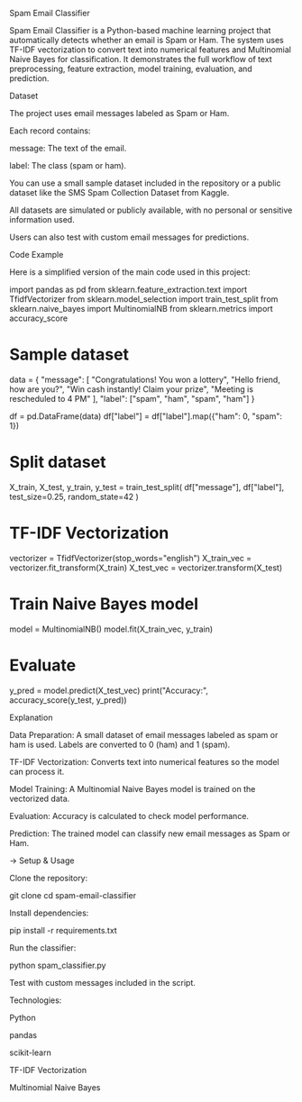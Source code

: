 Spam Email Classifier

Spam Email Classifier is a Python-based machine learning project that automatically detects whether an email is Spam or Ham. The system uses TF-IDF vectorization to convert text into numerical features and Multinomial Naive Bayes for classification. It demonstrates the full workflow of text preprocessing, feature extraction, model training, evaluation, and prediction.

Dataset

The project uses email messages labeled as Spam or Ham.

Each record contains:

message: The text of the email.

label: The class (spam or ham).

You can use a small sample dataset included in the repository or a public dataset like the SMS Spam Collection Dataset from Kaggle.

All datasets are simulated or publicly available, with no personal or sensitive information used.

Users can also test with custom email messages for predictions.

Code Example

Here is a simplified version of the main code used in this project:

import pandas as pd
from sklearn.feature_extraction.text import TfidfVectorizer
from sklearn.model_selection import train_test_split
from sklearn.naive_bayes import MultinomialNB
from sklearn.metrics import accuracy_score

# Sample dataset
data = {
    "message": [
        "Congratulations! You won a lottery",
        "Hello friend, how are you?",
        "Win cash instantly! Claim your prize",
        "Meeting is rescheduled to 4 PM"
    ],
    "label": ["spam", "ham", "spam", "ham"]
}

df = pd.DataFrame(data)
df["label"] = df["label"].map({"ham": 0, "spam": 1})

# Split dataset
X_train, X_test, y_train, y_test = train_test_split(
    df["message"], df["label"], test_size=0.25, random_state=42
)

# TF-IDF Vectorization
vectorizer = TfidfVectorizer(stop_words="english")
X_train_vec = vectorizer.fit_transform(X_train)
X_test_vec = vectorizer.transform(X_test)

# Train Naive Bayes model
model = MultinomialNB()
model.fit(X_train_vec, y_train)

# Evaluate
y_pred = model.predict(X_test_vec)
print("Accuracy:", accuracy_score(y_test, y_pred))

Explanation

Data Preparation: A small dataset of email messages labeled as spam or ham is used. Labels are converted to 0 (ham) and 1 (spam).

TF-IDF Vectorization: Converts text into numerical features so the model can process it.

Model Training: A Multinomial Naive Bayes model is trained on the vectorized data.

Evaluation: Accuracy is calculated to check model performance.

Prediction: The trained model can classify new email messages as Spam or Ham.






-> Setup & Usage







Clone the repository:

git clone <your-repo-link>
cd spam-email-classifier


Install dependencies:

pip install -r requirements.txt


Run the classifier:

python spam_classifier.py


Test with custom messages included in the script.





Technologies:





Python

pandas

scikit-learn

TF-IDF Vectorization

Multinomial Naive Bayes
